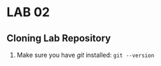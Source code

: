 # LAB 02

## Cloning Lab Repository

 1. Make sure you have *git* installed: `git --version`

<!--stackedit_data:
eyJoaXN0b3J5IjpbLTM3NzYwNDAwNF19
-->